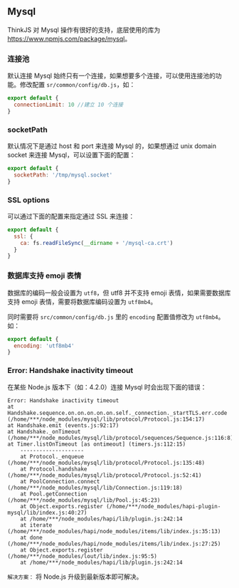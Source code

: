 ## Mysql

ThinkJS 对 Mysql 操作有很好的支持，底层使用的库为 <https://www.npmjs.com/package/mysql>。

### 连接池

默认连接 Mysql 始终只有一个连接，如果想要多个连接，可以使用连接池的功能。修改配置 `sr/common/config/db.js`，如：

```js
export default {
  connectionLimit: 10 //建立 10 个连接
}
```

### socketPath

默认情况下是通过 host 和 port 来连接 Mysql 的，如果想通过 unix domain socket 来连接 Mysql，可以设置下面的配置：

```js
export default {
  socketPath: '/tmp/mysql.socket'
}
```

### SSL options

可以通过下面的配置来指定通过 SSL 来连接：

```js
export default {
  ssl: {
    ca: fs.readFileSync(__dirname + '/mysql-ca.crt')
  }
}
```

### 数据库支持 emoji 表情

数据库的编码一般会设置为 `utf8`，但 utf8 并不支持 emoji 表情，如果需要数据库支持 emoji 表情，需要将数据库编码设置为 `utf8mb4`。

同时需要将 `src/common/config/db.js` 里的 `encoding` 配置值修改为 `utf8mb4`。如：

```js
export default {
  encoding: 'utf8mb4'
}
```


### Error: Handshake inactivity timeout

在某些 Node.js 版本下（如：4.2.0）连接 Mysql 时会出现下面的错误：

```text
Error: Handshake inactivity timeout
at Handshake.sequence.on.on.on.on.on.self._connection._startTLS.err.code (/home/***/node_modules/mysql/lib/protocol/Protocol.js:154:17)
at Handshake.emit (events.js:92:17)
at Handshake._onTimeout (/home/***/node_modules/mysql/lib/protocol/sequences/Sequence.js:116:8)
at Timer.listOnTimeout [as ontimeout] (timers.js:112:15)
    --------------------
    at Protocol._enqueue (/home/***/node_modules/mysql/lib/protocol/Protocol.js:135:48)
    at Protocol.handshake (/home/***/node_modules/mysql/lib/protocol/Protocol.js:52:41)
    at PoolConnection.connect (/home/***/node_modules/mysql/lib/Connection.js:119:18)
    at Pool.getConnection (/home/***/node_modules/mysql/lib/Pool.js:45:23)
    at Object.exports.register (/home/***/node_modules/hapi-plugin-mysql/lib/index.js:40:27)
    at /home/***/node_modules/hapi/lib/plugin.js:242:14
    at iterate (/home/***/node_modules/hapi/node_modules/items/lib/index.js:35:13)
    at done (/home/***/node_modules/hapi/node_modules/items/lib/index.js:27:25)
    at Object.exports.register (/home/***/node_modules/lout/lib/index.js:95:5)
    at /home/***/node_modules/hapi/lib/plugin.js:242:14
```

`解决方案：` 将 Node.js 升级到最新版本即可解决。



